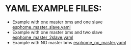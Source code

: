 # YAML EXAMPLE FILES:

- Example with one master bms and one slave [esphome_master_slave.yaml](examples/esphome_master_slave.yaml)
- Example with one master bms and two slave [esphome_master_2slave.yaml](examples/esphome_master_2slave.yaml)
- Example with NO master bms [esphome_no_master.yaml](examples/esphome_no_master.yaml)
